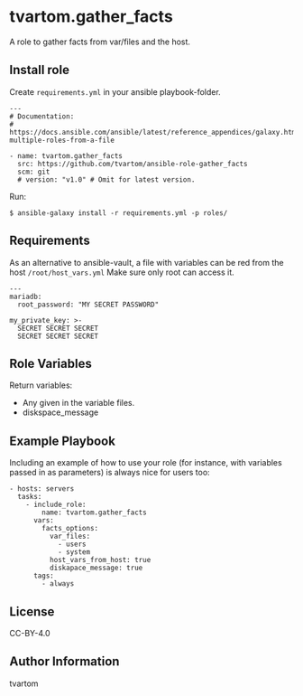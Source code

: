 tvartom.gather_facts
====================

A role to gather facts from var/files and the host.

Install role
------------

Create `requirements.yml` in your ansible playbook-folder.

    ---
    # Documentation:
    # https://docs.ansible.com/ansible/latest/reference_appendices/galaxy.html#installing-multiple-roles-from-a-file
    
    - name: tvartom.gather_facts
      src: https://github.com/tvartom/ansible-role-gather_facts
      scm: git
      # version: "v1.0" # Omit for latest version.

Run:

    $ ansible-galaxy install -r requirements.yml -p roles/



Requirements
------------

As an alternative to ansible-vault, a file with variables
can be red from the host `/root/host_vars.yml`
Make sure only root can access it.

    ---
    mariadb:
      root_password: "MY SECRET PASSWORD"

    my_private_key: >-
      SECRET SECRET SECRET
      SECRET SECRET SECRET

Role Variables
--------------

Return variables:

* Any given in the variable files.
* diskspace_message

Example Playbook
----------------

Including an example of how to use your role (for instance, with variables passed in as parameters) is always nice for users too:

    - hosts: servers
      tasks:
        - include_role:
            name: tvartom.gather_facts
          vars:
            facts_options:
              var_files:
                - users
                - system
              host_vars_from_host: true
              diskapace_message: true
          tags:
            - always

License
-------

CC-BY-4.0

Author Information
------------------

tvartom

